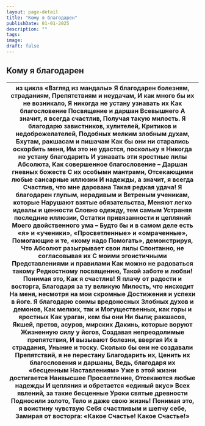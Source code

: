 ```yaml
---
layout: page-detail
title: "Кому я благодарен"
publishDate: 01-01-2025
description: ""
tags:
image:
draft: false
---
```


## Кому я благодарен
| из цикла «Взгляд из мандалы»  Я благодарен болезням, страданиям,  Препятствиям и неудачам,  И как много бы их не возникало,  Я никогда не устану узнавать их  Как благословение  Посвящение и даршан Всевышнего  А значит, я всегда счастлив, Получая такую милость.  Я благодарю завистников, хулителей,  Критиков и недоброжелателей,  Подобных мелким злобным духам,  Бхутам, ракшасам и пишачам  Как бы они ни старались оскорбить меня,  Им это не удастся, поскольку я  Никогда не устану благодарить  И узнавать эти яростные лилы Абсолюта,  Как совершенное благословение –  Даршан гневных божеств  С их особыми мантрами,  Отсекающими любые сансарные иллюзии  И надежды, а значит, я всегда  Счастлив, что мне дарована  Такая редкая удача!  Я благодарен глупым, нерадивым и  Ветреным ученикам, которые  Нарушают взятые обязательства,  Меняют легко идеалы и ценности  Словно одежду, тем самым  Устраняя последние иллюзии,  Остатки привязанности и цепляний  Моего двойственного ума – Будто бы и в самом деле есть  «я» и «ученики»,  «Просветленные» и «омраченные»,  Помогающие и те, «кому надо  Помогать», демонстрируя,  Что Абсолют разыгрывает свои лилы  Спонтанно, не согласовывая их  С моими эгоистичными  Представлениями и правилами  Как можно не радоваться такому  Редкостному посвящению,  Такой заботе и любви!  Понимая это,  Как я счастлив!  Я плачу от радости и восторга,  Благодаря за ту великую  Милость, что нисходит  На меня, несмотря на мои скромные  Достижения и успехи в йоге.  Я благодарю сонмы вредоносных  Злобных духов и демонов,  Как мелких, так и  Могущественных, как горы и яростных  Как ураган, кем бы они  Ни были; ракшасов,  Якшей, претов, асуров, мирских  Дакинь, которые воруют  Жизненную силу у йогов,  Создавая непреодолимые препятствия,  И вызывают болезни, ввергая  Их в страдания,  Уныние и тоску.  Сколько бы они не создавали  Препятствий, я не перестану  Благодарить их,  Ценить их благословения и даршаны,  Ведь, благодаря их «бесценным  Наставлениям»  Уже в этой жизни достигается  Наивысшее Просветление,  Отсекаются любые надежды  И цепляния и обретается «единый вкус»  Всех явлений, за такие бесценные  Уроки святые древности  Подносили золото,  Тело и даже свою жизнь!  Понимая это, я воистину чувствую  Себя счастливым и шепчу себе,  Замирая от восторга:  «Какое Счастье!  Какое Счастье!» |
| ------------------------------------------------------------------------------------------------------------------------------------------------------------------------------------------------------------------------------------------------------------------------------------------------------------------------------------------------------------------------------------------------------------------------------------------------------------------------------------------------------------------------------------------------------------------------------------------------------------------------------------------------------------------------------------------------------------------------------------------------------------------------------------------------------------------------------------------------------------------------------------------------------------------------------------------------------------------------------------------------------------------------------------------------------------------------------------------------------------------------------------------------------------------------------------------------------------------------------------------------------------------------------------------------------------------------------------------------------------------------------------------------------------------------------------------------------------------------------------------------------------------------------------------------------------------------------------------------------------------------------------------------------------------------------------------------------------------------------------------------------------------------------------------------------------------------------------------------------------------------------------------------------------------------------------------------------------------------------------------------------------------------------------------------------------------------------------------------------------------------------------------------------------------------------------------------------------------------------------------------------------------------------------------------------------------------------------------------------------------------------------------------------------ |
  
  

